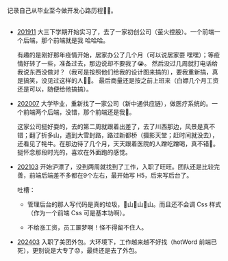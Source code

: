 #

记录自己从毕业至今做开发心路历程🧑‍💻。

##

- [201911]() 大三下学期开始实习了，去了一家初创公司（萤火控股）。一个前端一个后端，那个前端就是我 哈哈哈。
  
  有趣的是刚好那年疫情开始，居家办公了几个月（可以说居家耍 嘿嘿）；等疫情好转了一些，准备过去，那边说却不要我了😭。
  然后没过几周就打电话给我说东西没做对？（我可是按照他们给我的设计图来搞的），要我重新搞，真是搞笑，没见过这样的人🐕‍🦺。
  最后商量还是按之前上班来（白嫖几个月工资还是可以，随便给他搞搞）。

- [202007]() 大学毕业，重新找了一家公司（新中通供应链），做医疗系统的。一个前端两个后端，没错，那个前端还是我🤣。

  这家公司挺好耍的，去的第二周就跟着出差了，去了川西那边，风景是真不错；翻了折多山，遇到大雪封路，路过新都桥（摄影天堂；赶时间就没去），
  还看见了牦牛。在那边待了几个月，天天跟着医院的人蹭吃蹭喝，真不错🌼。挺怀念那段时光的，喜欢在外面跑的感觉。

- [202103]() 开始沪漂了，没到两周就找到了工作，入职了旺旺。团队还是比较完善，前端后端差不多都在9个左右，最开始写 H5，后来写后台了。

  吐槽：

  - 管理后台的那人写代码是真的垃圾，💩山💩山💩山。而且还不会调 Css 样式（作为一个前端 Css 可是基本功啊）。

  - 不给涨工资，员工噩梦啊！怪不得留不住人。

- [202403]() 入职了美团外包。大环境下，工作越来越不好找（hotWord 前端已死），更别说是大专了😟，最终还是去了外包。
